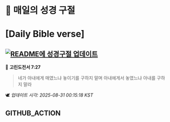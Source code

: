 # 🙏 매일의 성경 구절
# [Daily Bible verse]
## [![README에 성경구절 업데이트](https://github.com/DONGSUKA/first_test/actions/workflows/update-readme-bible.yml/badge.svg)](https://github.com/DONGSUKA/first_test/actions/workflows/update-readme-bible.yml)
<!-- START_BIBLE_VERSE -->
📖 **고린도전서 7:27**
> 네가 아내에게 매였느냐 놓이기를 구하지 말며 아내에게서 놓였느냐 아내를 구하지 말라

🕊️ _업데이트 시각: 2025-08-31 00:15:18 KST_
  <!-- END_BIBLE_VERSE -->
## GITHUB_ACTION
